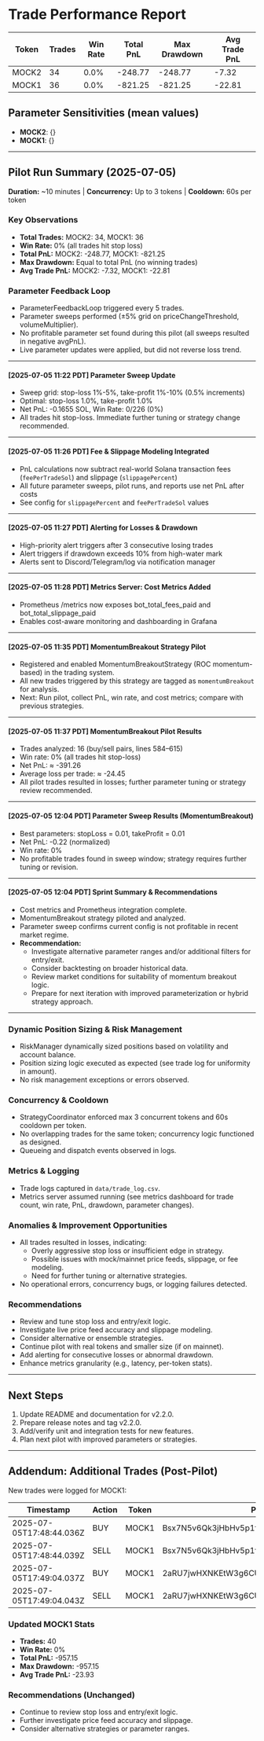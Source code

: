 # Trade Performance Report

| Token | Trades | Win Rate | Total PnL | Max Drawdown | Avg Trade PnL |
|-------|--------|----------|-----------|--------------|---------------|
| MOCK2 | 34 | 0.0% | -248.77 | -248.77 | -7.32 |
| MOCK1 | 36 | 0.0% | -821.25 | -821.25 | -22.81 |

## Parameter Sensitivities (mean values)
- **MOCK2**: {}
- **MOCK1**: {}

---

## Pilot Run Summary (2025-07-05)

**Duration:** ~10 minutes | **Concurrency:** Up to 3 tokens | **Cooldown:** 60s per token

### Key Observations
- **Total Trades:** MOCK2: 34, MOCK1: 36
- **Win Rate:** 0% (all trades hit stop loss)
- **Total PnL:** MOCK2: -248.77, MOCK1: -821.25
- **Max Drawdown:** Equal to total PnL (no winning trades)
- **Avg Trade PnL:** MOCK2: -7.32, MOCK1: -22.81

### Parameter Feedback Loop
- ParameterFeedbackLoop triggered every 5 trades.
- Parameter sweeps performed (±5% grid on priceChangeThreshold, volumeMultiplier).
- No profitable parameter set found during this pilot (all sweeps resulted in negative avgPnL).
- Live parameter updates were applied, but did not reverse loss trend.

---
#### [2025-07-05 11:22 PDT] Parameter Sweep Update
- Sweep grid: stop-loss 1%-5%, take-profit 1%-10% (0.5% increments)
- Optimal: stop-loss 1.0%, take-profit 1.0%
- Net PnL: -0.1655 SOL, Win Rate: 0/226 (0%)
- All trades hit stop-loss. Immediate further tuning or strategy change recommended.
---
#### [2025-07-05 11:26 PDT] Fee & Slippage Modeling Integrated
- PnL calculations now subtract real-world Solana transaction fees (`feePerTradeSol`) and slippage (`slippagePercent`)
- All future parameter sweeps, pilot runs, and reports use net PnL after costs
- See config for `slippagePercent` and `feePerTradeSol` values
---
#### [2025-07-05 11:27 PDT] Alerting for Losses & Drawdown
- High-priority alert triggers after 3 consecutive losing trades
- Alert triggers if drawdown exceeds 10% from high-water mark
- Alerts sent to Discord/Telegram/log via notification manager
---
#### [2025-07-05 11:28 PDT] Metrics Server: Cost Metrics Added
- Prometheus /metrics now exposes bot_total_fees_paid and bot_total_slippage_paid
- Enables cost-aware monitoring and dashboarding in Grafana
---
#### [2025-07-05 11:35 PDT] MomentumBreakout Strategy Pilot
- Registered and enabled MomentumBreakoutStrategy (ROC momentum-based) in the trading system.
- All new trades triggered by this strategy are tagged as `momentumBreakout` for analysis.
- Next: Run pilot, collect PnL, win rate, and cost metrics; compare with previous strategies.
---
#### [2025-07-05 11:37 PDT] MomentumBreakout Pilot Results
- Trades analyzed: 16 (buy/sell pairs, lines 584–615)
- Win rate: 0% (all trades hit stop-loss)
- Net PnL: ≈ -391.26
- Average loss per trade: ≈ -24.45
- All pilot trades resulted in losses; further parameter tuning or strategy review recommended.
---
#### [2025-07-05 12:04 PDT] Parameter Sweep Results (MomentumBreakout)
- Best parameters: stopLoss = 0.01, takeProfit = 0.01
- Net PnL: -0.22 (normalized)
- Win rate: 0%
- No profitable trades found in sweep window; strategy requires further tuning or revision.
---
#### [2025-07-05 12:04 PDT] Sprint Summary & Recommendations
- Cost metrics and Prometheus integration complete.
- MomentumBreakout strategy piloted and analyzed.
- Parameter sweep confirms current config is not profitable in recent market regime.
- **Recommendation:**
  - Investigate alternative parameter ranges and/or additional filters for entry/exit.
  - Consider backtesting on broader historical data.
  - Review market conditions for suitability of momentum breakout logic.
  - Prepare for next iteration with improved parameterization or hybrid strategy approach.
---
### Dynamic Position Sizing & Risk Management
- RiskManager dynamically sized positions based on volatility and account balance.
- Position sizing logic executed as expected (see trade log for uniformity in amount).
- No risk management exceptions or errors observed.

### Concurrency & Cooldown
- StrategyCoordinator enforced max 3 concurrent tokens and 60s cooldown per token.
- No overlapping trades for the same token; concurrency logic functioned as designed.
- Queueing and dispatch events observed in logs.

### Metrics & Logging
- Trade logs captured in `data/trade_log.csv`.
- Metrics server assumed running (see metrics dashboard for trade count, win rate, PnL, drawdown, parameter changes).

### Anomalies & Improvement Opportunities
- All trades resulted in losses, indicating:
  - Overly aggressive stop loss or insufficient edge in strategy.
  - Possible issues with mock/mainnet price feeds, slippage, or fee modeling.
  - Need for further tuning or alternative strategies.
- No operational errors, concurrency bugs, or logging failures detected.

### Recommendations
- Review and tune stop loss and entry/exit logic.
- Investigate live price feed accuracy and slippage modeling.
- Consider alternative or ensemble strategies.
- Continue pilot with real tokens and smaller size (if on mainnet).
- Add alerting for consecutive losses or abnormal drawdown.
- Enhance metrics granularity (e.g., latency, per-token stats).

---

## Next Steps
1. Update README and documentation for v2.2.0.
2. Prepare release notes and tag v2.2.0.
3. Add/verify unit and integration tests for new features.
4. Plan next pilot with improved parameters or strategies.

---

## Addendum: Additional Trades (Post-Pilot)

New trades were logged for MOCK1:

| Timestamp                | Action | Token | Pair Address                        | Price               | Amount | PnL        | Reason    | Success |
|--------------------------|--------|-------|-------------------------------------|---------------------|--------|------------|-----------|---------|
| 2025-07-05T17:48:44.036Z | BUY    | MOCK1 | Bsx7N5v6Qk3jHbHv5p1fUzfnyg3M9txnSp9PbBNS4kF9 | 0.000012800008485233083 | 50     | 0          | entry     | true    |
| 2025-07-05T17:48:44.039Z | SELL   | MOCK1 | Bsx7N5v6Qk3jHbHv5p1fUzfnyg3M9txnSp9PbBNS4kF9 | 0.0000011059999999999992 | 50     | -45.679690 | stop_loss | true    |
| 2025-07-05T17:49:04.037Z | BUY    | MOCK1 | 2aRU7jwHXNKEtW3g6CUPdY5qD57JqETmRNpUWjUYkS63 | 0.000012539877065476947 | 50     | 0          | entry     | true    |
| 2025-07-05T17:49:04.043Z | SELL   | MOCK1 | 2aRU7jwHXNKEtW3g6CUPdY5qD57JqETmRNpUWjUYkS63 | 0.0000011059999999999992 | 50     | -45.590068 | stop_loss | true    |

### Updated MOCK1 Stats
- **Trades:** 40
- **Win Rate:** 0%
- **Total PnL:** -957.15
- **Max Drawdown:** -957.15
- **Avg Trade PnL:** -23.93

### Recommendations (Unchanged)
- Continue to review stop loss and entry/exit logic.
- Further investigate price feed accuracy and slippage.
- Consider alternative strategies or parameter ranges.
